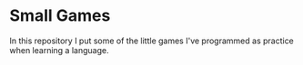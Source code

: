 # Small Games
In this repository I put some of the little games I've programmed as practice when learning a language.
